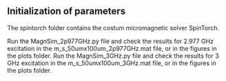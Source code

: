 ## Initialization of parameters
The spintorch folder contains the costum micromagnetic solver SpinTorch.

Run the MagnSim_2p977GHz.py file and check the results for 2.977 GHz excitation in the m_s_50umx100um_2p977GHz.mat file, or in the figures in the plots folder.
Run the MagnSim_3GHz.py file and check the results for 3 GHz excitation in the m_s_50umx100um_3GHz.mat file, or in the figures in the plots folder.
